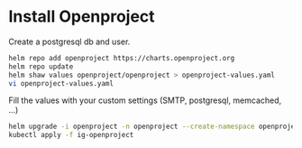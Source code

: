 # Install Openproject

Create a postgresql db and user.

```bash
helm repo add openproject https://charts.openproject.org
helm repo update
helm shaw values openproject/openproject > openproject-values.yaml
vi openproject-values.yaml
```

Fill the values with your custom settings (SMTP, postgresql, memcached, ...)

```bash
helm upgrade -i openproject -n openproject --create-namespace openproject/openproject -f openproject-values.yaml
kubectl apply -f ig-openproject
```
